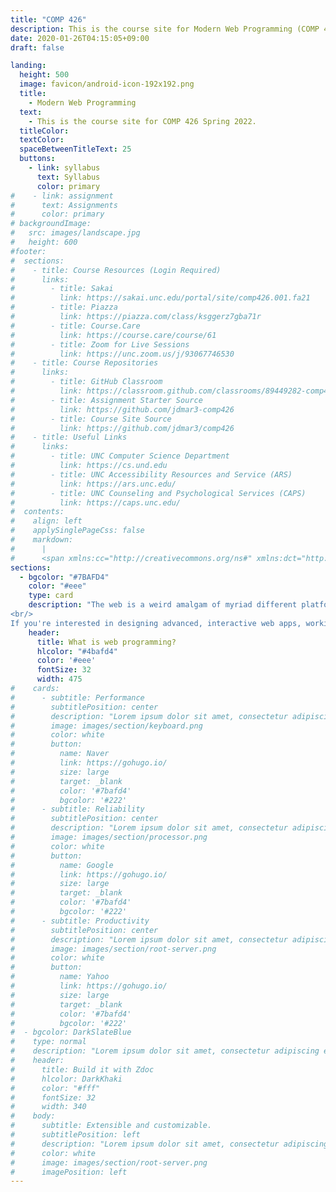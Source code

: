 ```yaml
---
title: "COMP 426"
description: This is the course site for Modern Web Programming (COMP 426) at UNC Chapel Hill.
date: 2020-01-26T04:15:05+09:00
draft: false

landing:
  height: 500
  image: favicon/android-icon-192x192.png
  title:
    - Modern Web Programming
  text:
    - This is the course site for COMP 426 Spring 2022.
  titleColor:
  textColor:
  spaceBetweenTitleText: 25
  buttons:
    - link: syllabus
      text: Syllabus
      color: primary
#    - link: assignment
#      text: Assignments
#      color: primary
# backgroundImage: 
#   src: images/landscape.jpg
#   height: 600
#footer:
#  sections:
#    - title: Course Resources (Login Required) 
#      links:
#        - title: Sakai
#          link: https://sakai.unc.edu/portal/site/comp426.001.fa21
#        - title: Piazza
#          link: https://piazza.com/class/ksggerz7gba71r
#        - title: Course.Care
#          link: https://course.care/course/61
#        - title: Zoom for Live Sessions
#          link: https://unc.zoom.us/j/93067746530
#    - title: Course Repositories
#      links:
#        - title: GitHub Classroom
#          link: https://classroom.github.com/classrooms/89449282-comp426-001-fall-2021
#        - title: Assignment Starter Source
#          link: https://github.com/jdmar3-comp426
#        - title: Course Site Source
#          link: https://github.com/jdmar3/comp426
#    - title: Useful Links
#      links:
#        - title: UNC Computer Science Department
#          link: https://cs.und.edu
#        - title: UNC Accessibility Resources and Service (ARS) 
#          link: https://ars.unc.edu/
#        - title: UNC Counseling and Psychological Services (CAPS)
#          link: https://caps.unc.edu/
#  contents: 
#    align: left
#    applySinglePageCss: false
#    markdown: 
#      |
#      <span xmlns:cc="http://creativecommons.org/ns#" xmlns:dct="http://purl.org/dc/terms/"><a property="dct:title" rel="cc:attributionURL" href="https://comp426.johndmart.in">COMP 426: Modern Web Programming</a> &copy; 2021 by <a rel="cc:attributionURL dct:creator" property="cc:attributionName" href="https://johndmart.in">John D. Martin III</a> is licensed under <a href="http://creativecommons.org/licenses/by-nc-sa/4.0/?ref=chooser-v1" target="_blank" rel="license noopener noreferrer" style="display:inline-block;">CC BY-NC-SA 4.0<img style="height:17px!important;margin-left:3px;vertical-align:text-bottom;" src="https://mirrors.creativecommons.org/presskit/icons/cc.svg?ref=chooser-v1"><img style="height:17px!important;margin-left:3px;vertical-align:text-bottom;" src="https://mirrors.creativecommons.org/presskit/icons/by.svg?ref=chooser-v1"><img style="height:17px!important;margin-left:3px;vertical-align:text-bottom;" src="https://mirrors.creativecommons.org/presskit/icons/nc.svg?ref=chooser-v1"><img style="height:17px!important;margin-left:3px;vertical-align:text-bottom;" src="https://mirrors.creativecommons.org/presskit/icons/sa.svg?ref=chooser-v1"></a></span>
sections:
  - bgcolor: "#7BAFD4"
    color: "#eee"
    type: card
    description: "The web is a weird amalgam of myriad different platforms, languages, and frameworks all working together to produce things that you can view and interact with in any web browser. The technologies underlying the web change pretty rapidly, so it is important to understand the basic relationships and logics that underly web development, so that you can pick up and learn new technologies as they become available or useful to you.<br/>
<br/>
If you're interested in designing advanced, interactive web apps, working on client/server architectures for tech companies, or just learning more about how the web works, this course is for you! We will focus on principles while working with some of the more popular available tools and framework for web development."
    header: 
      title: What is web programming?
      hlcolor: "#4bafd4"
      color: '#eee'
      fontSize: 32
      width: 475
#    cards:
#      - subtitle: Performance
#        subtitlePosition: center
#        description: "Lorem ipsum dolor sit amet, consectetur adipiscing elit. Fusce id eleifend erat. Integer eget mattis augue."
#        image: images/section/keyboard.png
#        color: white
#        button: 
#          name: Naver
#          link: https://gohugo.io/
#          size: large
#          target: _blank
#          color: '#7bafd4'
#          bgcolor: '#222'
#      - subtitle: Reliability
#        subtitlePosition: center
#        description: "Lorem ipsum dolor sit amet, consectetur adipiscing elit. Fusce id eleifend erat. Integer eget mattis augue. Suspendisse semper laoreet tortor sed convallis. Nulla ac euismod lorem"
#        image: images/section/processor.png
#        color: white
#        button: 
#          name: Google
#          link: https://gohugo.io/
#          size: large
#          target: _blank
#          color: '#7bafd4'
#          bgcolor: '#222'
#      - subtitle: Productivity
#        subtitlePosition: center
#        description: "Lorem ipsum dolor sit amet, consectetur adipiscing elit. Fusce id eleifend erat. Integer eget mattis augue. Suspendisse semper laoreet tortor sed convallis. Nulla ac euismod lorem"
#        image: images/section/root-server.png
#        color: white
#        button: 
#          name: Yahoo
#          link: https://gohugo.io/
#          size: large
#          target: _blank
#          color: '#7bafd4'
#          bgcolor: '#222'
#  - bgcolor: DarkSlateBlue
#    type: normal
#    description: "Lorem ipsum dolor sit amet, consectetur adipiscing elit. Fusce id eleifend erat. Integer eget mattis augue. Suspendisse semper laoreet tortor sed convallis. Nulla ac euismod lorem"
#    header:
#      title: Build it with Zdoc
#      hlcolor: DarkKhaki
#      color: "#fff"
#      fontSize: 32
#      width: 340
#    body:
#      subtitle: Extensible and customizable.
#      subtitlePosition: left
#      description: "Lorem ipsum dolor sit amet, consectetur adipiscing elit. Fusce id eleifend erat. Integer eget mattis augue. Suspendisse semper laoreet tortor sed convallis. Nulla ac euismod lorem"
#      color: white
#      image: images/section/root-server.png
#      imagePosition: left
---
```

